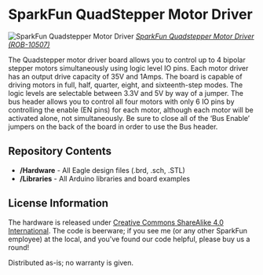 SparkFun QuadStepper Motor Driver
=================================

![SparkFun Quadstepper Motor Driver](https://cdn.sparkfun.com//assets/parts/5/0/5/6/10507-01.jpg)
[*SparkFun Quadstepper Motor Driver (ROB-10507)*](https://www.sparkfun.com/products/10507)

The Quadstepper motor driver board allows you to control up to 4 bipolar stepper motors simultaneously using logic level IO pins. 
Each motor driver has an output drive capacity of 35V and 1Amps. The board is capable of driving motors in full, half, quarter, eight, 
and sixteenth-step modes. The logic levels are selectable between 3.3V and 5V by way of a jumper. The bus header allows you to control 
all four motors with only 6 IO pins by controlling the enable (EN pins) for each motor, although each motor will be activated alone, not simultaneously. 
Be sure to close all of the ‘Bus Enable’ jumpers on the back of the board in order to use the Bus header.

Repository Contents
-------------------
* **/Hardware** - All Eagle design files (.brd, .sch, .STL)
* **/Libraries** - All Arduino libraries and board examples


License Information
-------------------
The hardware is released under [Creative Commons ShareAlike 4.0 International](https://creativecommons.org/licenses/by-sa/4.0/).
The code is beerware; if you see me (or any other SparkFun employee) at the local, and you've found our code helpful, please buy us a round!

Distributed as-is; no warranty is given.
